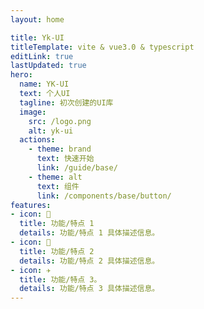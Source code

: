 ```yaml
---
layout: home

title: Yk-UI
titleTemplate: vite & vue3.0 & typescript
editLink: true
lastUpdated: true
hero:
  name: YK-UI
  text: 个人UI
  tagline: 初次创建的UI库
  image:
    src: /logo.png
    alt: yk-ui
  actions:
    - theme: brand
      text: 快速开始
      link: /guide/base/
    - theme: alt
      text: 组件
      link: /components/base/button/
features:
- icon: 🔨
  title: 功能/特点 1
  details: 功能/特点 1 具体描述信息。
- icon: 🧩
  title: 功能/特点 2
  details: 功能/特点 2 具体描述信息。
- icon: ✈️
  title: 功能/特点 3。
  details: 功能/特点 3 具体描述信息。
---
```

